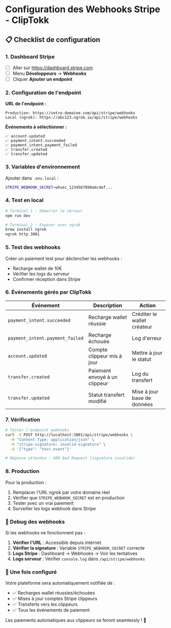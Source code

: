 # Configuration des Webhooks Stripe - ClipTokk

## 📋 Checklist de configuration

### 1. **Dashboard Stripe**
- [ ] Aller sur https://dashboard.stripe.com
- [ ] Menu **Développeurs** → **Webhooks**
- [ ] Cliquer **Ajouter un endpoint**

### 2. **Configuration de l'endpoint**

**URL de l'endpoint :**
```
Production: https://votre-domaine.com/api/stripe/webhooks
Local (ngrok): https://abc123.ngrok.io/api/stripe/webhooks
```

**Événements à sélectionner :**
```
✅ account.updated
✅ payment_intent.succeeded
✅ payment_intent.payment_failed
✅ transfer.created
✅ transfer.updated
```

### 3. **Variables d'environnement**

Ajouter dans `.env.local` :
```bash
STRIPE_WEBHOOK_SECRET=whsec_1234567890abcdef...
```

### 4. **Test en local**

```bash
# Terminal 1 : Démarrer le serveur
npm run dev

# Terminal 2 : Exposer avec ngrok
brew install ngrok
ngrok http 3001
```

### 5. **Test des webhooks**

Créer un paiement test pour déclencher les webhooks :
- Recharge wallet de 10€
- Vérifier les logs du serveur
- Confirmer réception dans Stripe

### 6. **Événements gérés par ClipTokk**

| Événement | Description | Action |
|-----------|-------------|---------|
| `payment_intent.succeeded` | Recharge wallet réussie | Créditer le wallet créateur |
| `payment_intent.payment_failed` | Recharge échouée | Log d'erreur |
| `account.updated` | Compte clippeur mis à jour | Mettre à jour le statut |
| `transfer.created` | Paiement envoyé à un clippeur | Log du transfert |
| `transfer.updated` | Statut transfert modifié | Mise à jour base de données |

### 7. **Vérification**

```bash
# Tester l'endpoint webhooks
curl -X POST http://localhost:3001/api/stripe/webhooks \
  -H "Content-Type: application/json" \
  -H "stripe-signature: invalid-signature" \
  -d '{"type": "test.event"}'

# Réponse attendue : 400 Bad Request (signature invalide)
```

### 8. **Production**

Pour la production :
1. Remplacer l'URL ngrok par votre domaine réel
2. Vérifier que `STRIPE_WEBHOOK_SECRET` est en production
3. Tester avec un vrai paiement
4. Surveiller les logs webhook dans Stripe

### 🔧 Debug des webhooks

Si les webhooks ne fonctionnent pas :

1. **Vérifier l'URL** : Accessible depuis internet
2. **Vérifier la signature** : Variable `STRIPE_WEBHOOK_SECRET` correcte
3. **Logs Stripe** : Dashboard → Webhooks → Voir les tentatives
4. **Logs serveur** : Vérifier `console.log` dans `/api/stripe/webhooks`

### 🚀 Une fois configuré

Votre plateforme sera automatiquement notifiée de :
- ✅ Recharges wallet réussies/échouées  
- ✅ Mises à jour comptes Stripe clippeurs
- ✅ Transferts vers les clippeurs
- ✅ Tous les événements de paiement

Les paiements automatiques aux clippeurs se feront seamlessly ! 🎉 